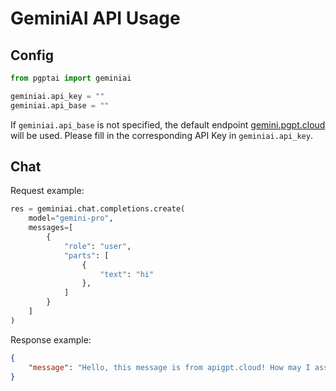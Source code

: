 # GeminiAI API Usage

## Config

```python
from pgptai import geminiai

geminiai.api_key = ""
geminiai.api_base = ""
```
If `geminiai.api_base` is not specified, the default endpoint [gemini.pgpt.cloud](https://gemini.pgpt.cloud) will be used. Please fill in the corresponding API Key in `geminiai.api_key`.

## Chat
Request example:
```python
res = geminiai.chat.completions.create(
    model="gemini-pro",
    messages=[
        {
            "role": "user",
            "parts": [
                {
                    "text": "hi"
                },
            ]
        }
    ]
)
```
Response example:
```json
{
    "message": "Hello, this message is from apigpt.cloud! How may I assist you today?"
}
```
